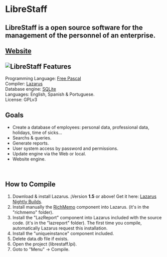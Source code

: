 # LibreStaff
LibreStaff is a open source software for the management of the personnel of an enterprise.<br />
<br /><a href="http://www.runs.es/1/librestaff/">Website</a><br /><br />
<img src="http://www.runs.es/pics/articles/1/librestaff.png" class="alignleft" alt="LibreStaff" />
Features
-----------------------
Programming Language: <a href="http://www.freepascal.org/">Free Pascal</a><br />
Compiler: <a href="http://www.lazarus-ide.org/">Lazarus</a><br />
Database engine: <a href="https://www.sqlite.org/">SQLite</a><br />
Languages: English, Spanish & Portuguese.  
License: GPLv3

Goals
----------
<ul>
	<li>Create a database of employees: personal data, professional data, holidays, time of sicks...</li>
	<li>Searchs & queries.</li>
	<li>Generate reports.</li>
	<li>User system access by password and permissions.</li>
	<li>Update engine via the Web or local.</li>
	<li>Website engine.</li>
 </ul>
<br/>

How to Compile
--------------
1) Download & install Lazarus. ¡Version <strong>1.5</strong> or above! Get it here: <a href="http://www.getlazarus.org/">Lazarus Nightly Builds</a>.<br />
2) Install manually the <a href="http://wiki.freepascal.org/RichMemo">RichMemo</a> component into Lazarus. (it's in the "richmemo" folder).<br />
3) Install the "LazReport" component into Lazarus included with the source code. (it's in the "lazreport" folder). The first time you compile, automatically Lazarus request this installation.
4) Install the "uniqueinstance" component included.<br />
5) Delete data.db file if exists.<br />
6) Open the project (librestaff.lpi).<br />
7) Goto to "Menu" -> Compile.<br />
